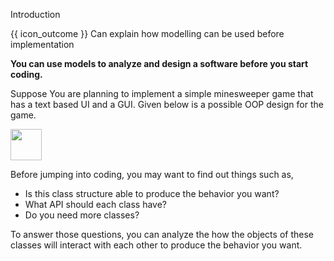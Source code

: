 <span id="title">Introduction</span>

<span id="prereqs"></span>

<span id="outcomes">{{ icon_outcome }} Can explain how modelling can be used before implementation</span>

<div id="body">

**You can use models to analyze and design a software before you start coding.**

Suppose You are planning to implement a simple minesweeper game that has a text based UI and a GUI. Given below is a possible OOP design for the game.

<img src="{{baseUrl}}/modeling/modelingASolution/introduction/images/textLogicMinefieldCell.png" height="50" />
<p/>

Before jumping into coding, you may want to find out things such as,

* Is this class structure able to produce the behavior you want?
* What API should each class have?
* Do you need more classes?

To answer those questions, you can analyze the how the objects of these classes will interact with each other to produce the behavior you want.

</div>

<div id="extras">
</div>
